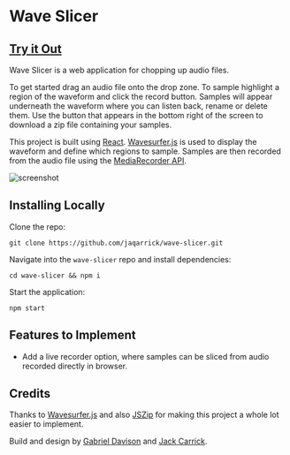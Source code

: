 # Wave Slicer
## [Try it Out](https://wave-slicer.netlify.app/)


Wave Slicer is a web application for chopping up audio files. 

To get started drag an audio file onto the drop zone. To sample highlight a region of the waveform and click the record button. Samples will appear underneath the waveform where you can listen back, rename or delete them. Use the button that appears in the bottom right of the screen to download a zip file containing your samples.

This project is built using [React](https://reactjs.org/). [Wavesurfer.js](https://wavesurfer-js.org/) is used to display the waveform and define which regions to sample. Samples are then recorded from the audio file using the [MediaRecorder API](https://developer.mozilla.org/en-US/docs/Web/API/MediaRecorder).

![screenshot](screenshots/screenshot.png)

## Installing Locally

Clone the repo:

    git clone https://github.com/jaqarrick/wave-slicer.git
Navigate into the ```wave-slicer``` repo and install dependencies:

    cd wave-slicer && npm i
Start the application:

    npm start

## Features to Implement
- Add a live recorder option, where samples can be sliced from audio recorded directly in browser. 
## Credits

Thanks to [Wavesurfer.js](https://wavesurfer-js.org/) and also [JSZip](https://stuk.github.io/jszip/) for making this project a whole lot easier to implement.

Build and design by [Gabriel Davison](https://github.com/gabrieldavison) and [Jack Carrick](https://github.com/jaqarrick).